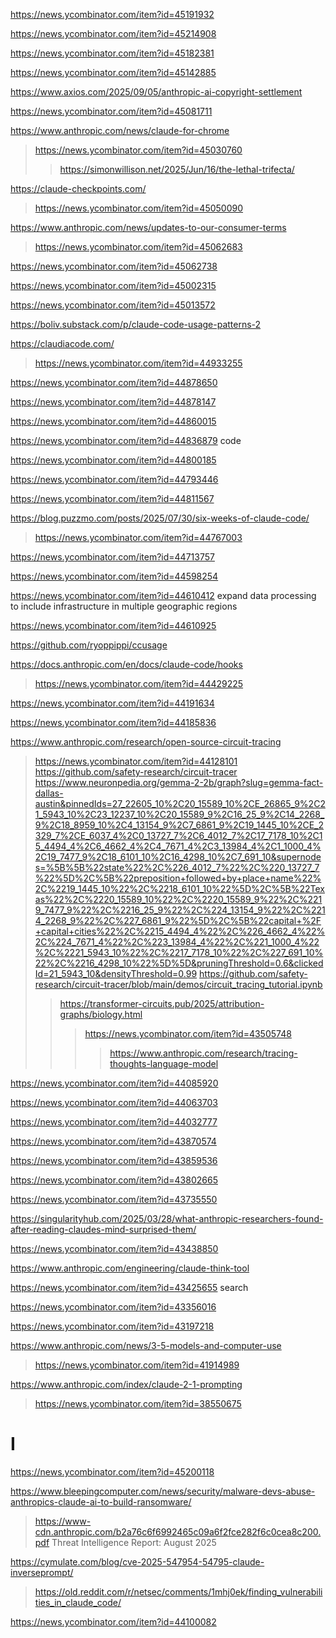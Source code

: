 https://news.ycombinator.com/item?id=45191932

https://news.ycombinator.com/item?id=45214908

https://news.ycombinator.com/item?id=45182381

https://news.ycombinator.com/item?id=45142885

https://www.axios.com/2025/09/05/anthropic-ai-copyright-settlement

https://news.ycombinator.com/item?id=45081711

https://www.anthropic.com/news/claude-for-chrome
> https://news.ycombinator.com/item?id=45030760
> > https://simonwillison.net/2025/Jun/16/the-lethal-trifecta/

https://claude-checkpoints.com/
> https://news.ycombinator.com/item?id=45050090

https://www.anthropic.com/news/updates-to-our-consumer-terms
> https://news.ycombinator.com/item?id=45062683

https://news.ycombinator.com/item?id=45062738

https://news.ycombinator.com/item?id=45002315

https://news.ycombinator.com/item?id=45013572

https://boliv.substack.com/p/claude-code-usage-patterns-2

https://claudiacode.com/
> https://news.ycombinator.com/item?id=44933255

https://news.ycombinator.com/item?id=44878650

https://news.ycombinator.com/item?id=44878147

https://news.ycombinator.com/item?id=44860015

https://news.ycombinator.com/item?id=44836879 code

https://news.ycombinator.com/item?id=44800185

https://news.ycombinator.com/item?id=44793446

https://news.ycombinator.com/item?id=44811567

https://blog.puzzmo.com/posts/2025/07/30/six-weeks-of-claude-code/
> https://news.ycombinator.com/item?id=44767003

https://news.ycombinator.com/item?id=44713757

https://news.ycombinator.com/item?id=44598254

https://news.ycombinator.com/item?id=44610412 expand data processing to include infrastructure in multiple geographic regions

https://news.ycombinator.com/item?id=44610925

https://github.com/ryoppippi/ccusage

https://docs.anthropic.com/en/docs/claude-code/hooks
> https://news.ycombinator.com/item?id=44429225

https://news.ycombinator.com/item?id=44191634

https://news.ycombinator.com/item?id=44185836

https://www.anthropic.com/research/open-source-circuit-tracing
> https://news.ycombinator.com/item?id=44128101
> https://github.com/safety-research/circuit-tracer
> https://www.neuronpedia.org/gemma-2-2b/graph?slug=gemma-fact-dallas-austin&pinnedIds=27_22605_10%2C20_15589_10%2CE_26865_9%2C21_5943_10%2C23_12237_10%2C20_15589_9%2C16_25_9%2C14_2268_9%2C18_8959_10%2C4_13154_9%2C7_6861_9%2C19_1445_10%2CE_2329_7%2CE_6037_4%2C0_13727_7%2C6_4012_7%2C17_7178_10%2C15_4494_4%2C6_4662_4%2C4_7671_4%2C3_13984_4%2C1_1000_4%2C19_7477_9%2C18_6101_10%2C16_4298_10%2C7_691_10&supernodes=%5B%5B%22state%22%2C%226_4012_7%22%2C%220_13727_7%22%5D%2C%5B%22preposition+followed+by+place+name%22%2C%2219_1445_10%22%2C%2218_6101_10%22%5D%2C%5B%22Texas%22%2C%2220_15589_10%22%2C%2220_15589_9%22%2C%2219_7477_9%22%2C%2216_25_9%22%2C%224_13154_9%22%2C%2214_2268_9%22%2C%227_6861_9%22%5D%2C%5B%22capital+%2F+capital+cities%22%2C%2215_4494_4%22%2C%226_4662_4%22%2C%224_7671_4%22%2C%223_13984_4%22%2C%221_1000_4%22%2C%2221_5943_10%22%2C%2217_7178_10%22%2C%227_691_10%22%2C%2216_4298_10%22%5D%5D&pruningThreshold=0.6&clickedId=21_5943_10&densityThreshold=0.99
> https://github.com/safety-research/circuit-tracer/blob/main/demos/circuit_tracing_tutorial.ipynb
> > https://transformer-circuits.pub/2025/attribution-graphs/biology.html
> > > https://news.ycombinator.com/item?id=43505748
> > > > https://www.anthropic.com/research/tracing-thoughts-language-model

https://news.ycombinator.com/item?id=44085920

https://news.ycombinator.com/item?id=44063703

https://news.ycombinator.com/item?id=44032777

https://news.ycombinator.com/item?id=43870574

https://news.ycombinator.com/item?id=43859536

https://news.ycombinator.com/item?id=43802665

https://news.ycombinator.com/item?id=43735550

https://singularityhub.com/2025/03/28/what-anthropic-researchers-found-after-reading-claudes-mind-surprised-them/

https://news.ycombinator.com/item?id=43438850

https://www.anthropic.com/engineering/claude-think-tool

https://news.ycombinator.com/item?id=43425655 search

https://news.ycombinator.com/item?id=43356016

https://news.ycombinator.com/item?id=43197218

https://www.anthropic.com/news/3-5-models-and-computer-use
> https://news.ycombinator.com/item?id=41914989

https://www.anthropic.com/index/claude-2-1-prompting
> https://news.ycombinator.com/item?id=38550675

# I
https://news.ycombinator.com/item?id=45200118

https://www.bleepingcomputer.com/news/security/malware-devs-abuse-anthropics-claude-ai-to-build-ransomware/
> https://www-cdn.anthropic.com/b2a76c6f6992465c09a6f2fce282f6c0cea8c200.pdf Threat Intelligence Report: August 2025

https://cymulate.com/blog/cve-2025-547954-54795-claude-inverseprompt/
> https://old.reddit.com/r/netsec/comments/1mhj0ek/finding_vulnerabilities_in_claude_code/

https://news.ycombinator.com/item?id=44100082